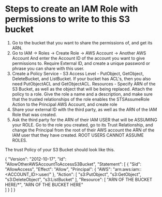 # Steps to create an IAM Role with permissions to write to this S3 bucket
1) Go to the bucket that you want to share the permissions of, and get its ARN.
2) Go to IAM -> Roles -> Create Role -> AWS Account -> Another AWS Account 
    And enter the Account ID of the account you want to give permissions to.
    Require External ID, and create a unique password or phrase you can share with this user.
3) Create a Policy
    Service - S3
    Access Level - PutObject, GetObject, DeleteBucket, and ListBucket. If your bucket has ACL's, then you also need PutObjectACL and GetObjectACL.
    Resources - Specify ARN of the S3 Bucket, as well as the object that will be being replaced.
    Attach the policy to a role.
    Give the role a name and a description, and make sure that the trusted relationships of the role enables the STSAssumeRole Action to the Principal AWS Account, and create role
4) Share your external ID with the third party, as well as the ARN of the IAM Role that was created.
5) Ask the third party for the ARN of their IAM USER that will be ASSUMING your ROLE. Go to the role you created, go to its Trust Relationship, and change the Principal from the root of their AWS account the ARN of the IAM user that they have created. ROOT USERS CANNOT ASSUME ROLES. 



The trust Policy of your S3 Bucket should look like this.

{
    "Version": "2012-10-17",
    "Id": "AllowOtherAWSAccountToAccessS3Bucket",
    "Statement": [
        {
            "Sid": "AllowAccess",
            "Effect": "Allow",
            "Principal": {
                "AWS": "arn:aws:iam::<ACCOUNT_ID>:user/<XYZ>"
            },
            "Action": [
                "s3:PutObject",
                "s3:GetObject",
                "s3:DeleteObject",
                "s3:ListBucket"
            ],
            "Resource": [
                "ARN OF THE BUCKET HERE/*",
                "ARN OF THE BUCKET HERE"         
            ]
        }
    ]
}
